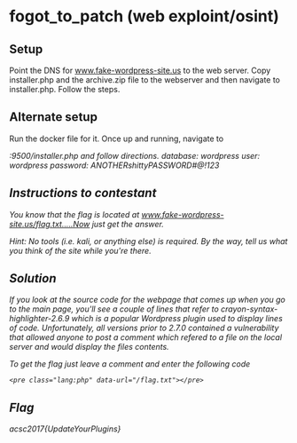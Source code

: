 # fogot_to_patch (web exploint/osint)

## Setup

Point the DNS for www.fake-wordpress-site.us to the web server.  Copy
installer.php and the archive.zip file to the webserver and then navigate to
installer.php.  Follow the steps.

## Alternate setup

Run the docker file for it.  Once up and running, navigate to
<address>:9500/installer.php and follow directions.  database:  wordpress
user:  wordpress password:  ANOTHERshittyPASSWORD#@!123

## Instructions to contestant

You know that the flag is located at
www.fake-wordpress-site.us/flag.txt.....Now just get the answer.

Hint:  No tools (i.e. kali, or anything else) is required.  By the way, tell us
what you think of the site while you're there.


## Solution

If you look at the source code for the webpage that comes up when you go to the
main page, you'll see a couple of lines that refer to
crayon-syntax-highlighter-2.6.9 which is a popular Wordpress plugin used to
display lines of code.  Unfortunately, all versions prior to 2.7.0 contained a
vulnerability that allowed anyone to post a comment which refered to a file on
the local server and would display the files contents.

To get the flag just leave a comment and enter the following code

```
<pre class="lang:php" data-url="/flag.txt"></pre>
```

## Flag

acsc2017{UpdateYourPlugins}
